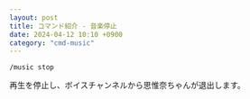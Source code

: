 ```yaml
---
layout: post
title: コマンド紹介 - 音楽停止
date: 2024-04-12 10:10 +0900
category: "cmd-music"
---
```


`/music stop`

再生を停止し、ボイスチャンネルから思惟奈ちゃんが退出します。

